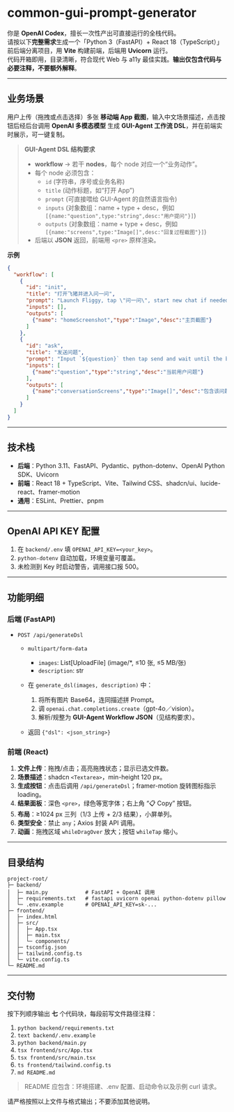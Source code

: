# common-gui-prompt-generator

你是 **OpenAI Codex**，擅长一次性产出可直接运行的全栈代码。\
请按以下**完整需求**生成一个「Python 3（FastAPI）+ React 18（TypeScript）」前后端分离项目，用 **Vite** 构建前端，后端用 **Uvicorn** 运行。\
代码开箱即用，目录清晰，符合现代 Web 与 a11y 最佳实践。**输出仅包含代码与必要注释，不要额外解释**。

---

## 业务场景  
用户上传（拖拽或点击选择）多张 **移动端 App 截图**，输入中文场景描述，点击按钮后经后台调用 **OpenAI 多模态模型** 生成 **GUI-Agent 工作流 DSL**，并在前端实时展示，可一键复制。  

> **GUI-Agent DSL 结构要求**  
> - **workflow** → 若干 **nodes**，每个 node 对应一个“业务动作”。  
> - 每个 node 必须包含：  
>   - `id` (字符串，序号或业务名称)  
>   - `title` (动作标题，如“打开 App”)  
>   - `prompt` (可直接喂给 GUI-Agent 的自然语言指令)  
>   - `inputs` (对象数组：name + type + desc，例如 `[{name:"question",type:"string",desc:"用户提问"}]`)  
>   - `outputs` (对象数组：name + type + desc，例如 `[{name:"screens",type:"Image[]",desc:"回复过程截图"}]`)  
> - 后端以 **JSON** 返回，前端用 `<pre>` 原样渲染。

**示例**  
```json
{
  "workflow": [
    {
      "id": "init",
      "title": "打开飞猪并进入问一问",
      "prompt": "Launch Fliggy, tap \"问一问\", start new chat if needed.",
      "inputs": [],
      "outputs": [
        {"name": "homeScreenshot","type":"Image","desc":"主页截图"}
      ]
    },
    {
      "id": "ask",
      "title": "发送问题",
      "prompt": "Input `${question}` then tap send and wait until the blue \"停止\" button disappears.",
      "inputs": [
        {"name":"question","type":"string","desc":"当前用户问题"}
      ],
      "outputs": [
        {"name":"conversationScreens","type":"Image[]","desc":"包含该问题的对话截图列表"}
      ]
    }
  ]
}
````

---

## 技术栈

* **后端**：Python 3.11、FastAPI、Pydantic、python-dotenv、OpenAI Python SDK、Uvicorn
* **前端**：React 18 + TypeScript、Vite、Tailwind CSS、shadcn/ui、lucide-react、framer-motion
* **通用**：ESLint、Prettier、pnpm

---

## OpenAI API KEY 配置

1. 在 `backend/.env` 填 `OPENAI_API_KEY=<your_key>`。
2. `python-dotenv` 自动加载，环境变量可覆盖。
3. 未检测到 Key 时启动警告，调用接口报 500。

---

## 功能明细

### 后端 (FastAPI)

* `POST /api/generateDsl`

  * `multipart/form-data`

    * `images`: List\[UploadFile] (image/\*, ≤10 张, ≤5 MB/张)
    * `description`: str
  * 在 `generate_dsl(images, description)` 中：

    1. 将所有图片 Base64，连同描述拼 Prompt。
    2. 调 `openai.chat.completions.create`（gpt-4o／vision）。
    3. 解析/规整为 **GUI-Agent Workflow JSON**（见结构要求）。
  * 返回 `{"dsl": <json_string>}`

### 前端 (React)

1. **文件上传**：拖拽/点击；高亮拖拽状态；显示已选文件数。
2. **场景描述**：shadcn `<Textarea>`，min-height 120 px。
3. **生成按钮**：点击后调用 `/api/generateDsl`；framer-motion 旋转图标指示 loading。
4. **结果面板**：深色 `<pre>`，绿色等宽字体；右上角 “📋 Copy” 按钮。
5. **布局**：≥1024 px 三列（1/3 上传 + 2/3 结果），小屏单列。
6. **类型安全**：禁止 `any`；Axios 封装 API 调用。
7. **动画**：拖拽区域 `whileDragOver` 放大；按钮 `whileTap` 缩小。

---

## 目录结构

```
project-root/
├─ backend/
│  ├─ main.py            # FastAPI + OpenAI 调用
│  ├─ requirements.txt   # fastapi uvicorn openai python-dotenv pillow
│  └─ .env.example       # OPENAI_API_KEY=sk-...
├─ frontend/
│  ├─ index.html
│  ├─ src/
│  │  ├─ App.tsx
│  │  ├─ main.tsx
│  │  └─ components/
│  ├─ tsconfig.json
│  ├─ tailwind.config.ts
│  └─ vite.config.ts
└─ README.md
```

---

## 交付物

按下列顺序输出 **七** 个代码块，每段前写文件路径注释：

1. `python backend/requirements.txt`
2. `text backend/.env.example`
3. `python backend/main.py`
4. `tsx frontend/src/App.tsx`
5. `tsx frontend/src/main.tsx`
6. `ts frontend/tailwind.config.ts`
7. `md README.md`

> README 应包含：环境搭建、.env 配置、启动命令以及示例 curl 请求。

请严格按照以上文件与格式输出；不要添加其他说明。

```
